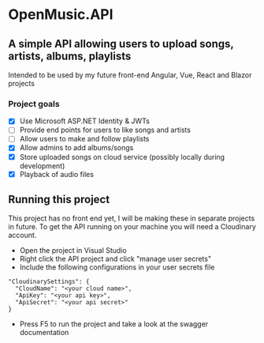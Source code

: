 # OpenMusic.API

## A simple API allowing users to upload songs, artists, albums, playlists
Intended to be used by my future front-end Angular, Vue, React and Blazor projects

### Project goals
- [x] Use Microsoft ASP.NET Identity & JWTs
- [ ] Provide end points for users to like songs and artists
- [ ] Allow users to make and follow playlists
- [x] Allow admins to add albums/songs
- [x] Store uploaded songs on cloud service (possibly locally during development)
- [x] Playback of audio files

## Running this project
This project has no front end yet, I will be making these in separate projects in future. 
To get the API running on your machine you will need a Cloudinary account.
- Open the project in Visual Studio
- Right click the API project and click "manage user secrets"
- Include the following configurations in your user secrets file
```
"CloudinarySettings": {
  "CloudName": "<your cloud name>",
  "ApiKey": "<your api key>",
  "ApiSecret": "<your api secret>"
}
```
- Press F5 to run the project and take a look at the swagger documentation
